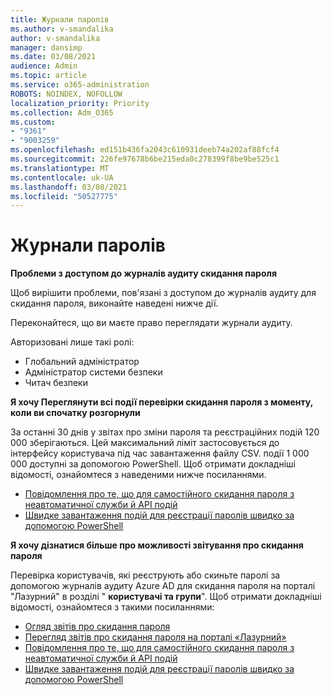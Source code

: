 ```yaml
---
title: Журнали паролів
ms.author: v-smandalika
author: v-smandalika
manager: dansimp
ms.date: 03/08/2021
audience: Admin
ms.topic: article
ms.service: o365-administration
ROBOTS: NOINDEX, NOFOLLOW
localization_priority: Priority
ms.collection: Adm_O365
ms.custom:
- "9361"
- "9003259"
ms.openlocfilehash: ed151b436fa2043c610931deeb74a202af88fcf4
ms.sourcegitcommit: 226fe97678b6be215eda0c278399f8be9be525c1
ms.translationtype: MT
ms.contentlocale: uk-UA
ms.lasthandoff: 03/08/2021
ms.locfileid: "50527775"
---
```

# <a name="password-logs"></a>Журнали паролів

**Проблеми з доступом до журналів аудиту скидання пароля**

Щоб вирішити проблеми, пов'язані з доступом до журналів аудиту для скидання пароля, виконайте наведені нижче дії.

Переконайтеся, що ви маєте право переглядати журнали аудиту. 

Авторизовані лише такі ролі:
 - Глобальний адміністратор
 - Адміністратор системи безпеки
 - Читач безпеки

**Я хочу Переглянути всі події перевірки скидання пароля з моменту, коли ви спочатку розгорнули**

За останні 30 днів у звітах про зміни пароля та реєстраційних подій 120 000 зберігаються. Цей максимальний ліміт застосовується до інтерфейсу користувача під час завантаження файлу CSV. події 1 000 000 доступні за допомогою PowerShell.
Щоб отримати докладніші відомості, ознайомтеся з наведеними нижче посиланнями.

- [Повідомлення про те, що для самостійного скидання пароля з неавтоматичної служби й API подій](https://docs.microsoft.com/azure/active-directory/authentication/howto-sspr-reporting)
- [Швидке завантаження подій для реєстрації паролів швидко за допомогою PowerShell](https://docs.microsoft.com/azure/active-directory/authentication/howto-sspr-reporting)

**Я хочу дізнатися більше про можливості звітування про скидання пароля**

Перевірка користувачів, які реєструють або скиньте паролі за допомогою журналів аудиту Azure AD для скидання пароля на порталі "Лазурний" в розділі " **користувачі та групи**".
Щоб отримати докладніші відомості, ознайомтеся з такими посиланнями:

- [Огляд звітів про скидання пароля](https://docs.microsoft.com/azure/active-directory/authentication/howto-sspr-reporting)
- [Перегляд звітів про скидання пароля на порталі «Лазурний»](https://docs.microsoft.com/azure/active-directory/authentication/howto-sspr-reporting)
- [Повідомлення про те, що для самостійного скидання пароля з неавтоматичної служби й API подій](https://docs.microsoft.com/azure/active-directory/authentication/howto-sspr-reporting)
- [Швидке завантаження подій для реєстрації паролів швидко за допомогою PowerShell](https://docs.microsoft.com/azure/active-directory/authentication/howto-sspr-reporting)


